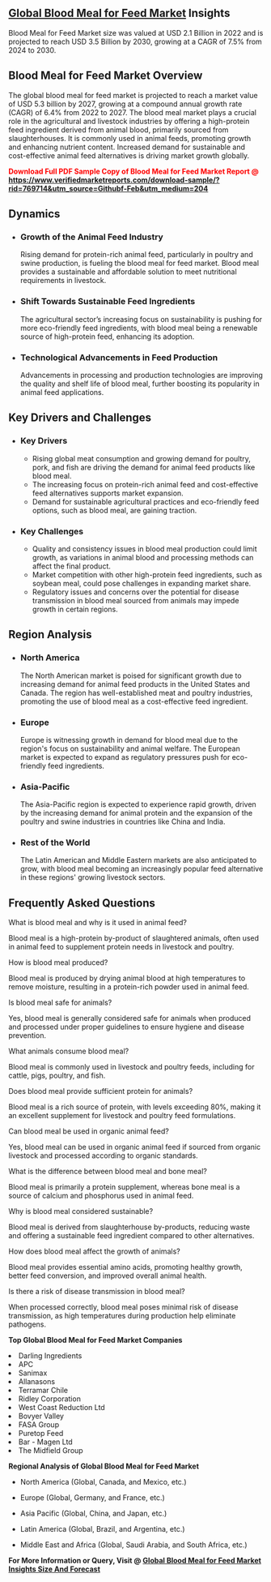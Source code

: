 <h2><a href="https://www.verifiedmarketreports.com/download-sample/?rid=769714&amp;utm_source=Githubf&amp;utm_medium=204" target="_blank">Global Blood Meal for Feed Market</a> Insights</h2><p>Blood Meal for Feed Market size was valued at USD 2.1 Billion in 2022 and is projected to reach USD 3.5 Billion by 2030, growing at a CAGR of 7.5% from 2024 to 2030.</p><p> <h2>Blood Meal for Feed Market Overview</h2> <p>The global blood meal for feed market is projected to reach a market value of USD 5.3 billion by 2027, growing at a compound annual growth rate (CAGR) of 6.4% from 2022 to 2027. The blood meal market plays a crucial role in the agricultural and livestock industries by offering a high-protein feed ingredient derived from animal blood, primarily sourced from slaughterhouses. It is commonly used in animal feeds, promoting growth and enhancing nutrient content. Increased demand for sustainable and cost-effective animal feed alternatives is driving market growth globally.</p> <p><strong><p><span class=""><span style="color: #ff0000;"><strong>Download Full PDF Sample Copy of Blood Meal for Feed Market Report</strong> @ </span><a href="https://www.verifiedmarketreports.com/download-sample/?rid=769714&amp;utm_source=Githubf-Feb&amp;utm_medium=204" target="_blank">https://www.verifiedmarketreports.com/download-sample/?rid=769714&amp;utm_source=Githubf-Feb&amp;utm_medium=204</a></span></p></strong></p> <h2>Dynamics</h2> <ul> <li><h3>Growth of the Animal Feed Industry</h3> Rising demand for protein-rich animal feed, particularly in poultry and swine production, is fueling the blood meal for feed market. Blood meal provides a sustainable and affordable solution to meet nutritional requirements in livestock.</li> <li><h3>Shift Towards Sustainable Feed Ingredients</h3> The agricultural sector’s increasing focus on sustainability is pushing for more eco-friendly feed ingredients, with blood meal being a renewable source of high-protein feed, enhancing its adoption.</li> <li><h3>Technological Advancements in Feed Production</h3> Advancements in processing and production technologies are improving the quality and shelf life of blood meal, further boosting its popularity in animal feed applications.</li> </ul> <h2>Key Drivers and Challenges</h2> <ul> <li><h3>Key Drivers</h3> <ul> <li>Rising global meat consumption and growing demand for poultry, pork, and fish are driving the demand for animal feed products like blood meal.</li> <li>The increasing focus on protein-rich animal feed and cost-effective feed alternatives supports market expansion.</li> <li>Demand for sustainable agricultural practices and eco-friendly feed options, such as blood meal, are gaining traction.</li> </ul> </li> <li><h3>Key Challenges</h3> <ul> <li>Quality and consistency issues in blood meal production could limit growth, as variations in animal blood and processing methods can affect the final product.</li> <li>Market competition with other high-protein feed ingredients, such as soybean meal, could pose challenges in expanding market share.</li> <li>Regulatory issues and concerns over the potential for disease transmission in blood meal sourced from animals may impede growth in certain regions.</li> </ul> </li> </ul> <h2>Region Analysis</h2> <ul> <li><h3>North America</h3> The North American market is poised for significant growth due to increasing demand for animal feed products in the United States and Canada. The region has well-established meat and poultry industries, promoting the use of blood meal as a cost-effective feed ingredient.</li> <li><h3>Europe</h3> Europe is witnessing growth in demand for blood meal due to the region's focus on sustainability and animal welfare. The European market is expected to expand as regulatory pressures push for eco-friendly feed ingredients.</li> <li><h3>Asia-Pacific</h3> The Asia-Pacific region is expected to experience rapid growth, driven by the increasing demand for animal protein and the expansion of the poultry and swine industries in countries like China and India.</li> <li><h3>Rest of the World</h3> The Latin American and Middle Eastern markets are also anticipated to grow, with blood meal becoming an increasingly popular feed alternative in these regions' growing livestock sectors.</li> </ul> <h2>Frequently Asked Questions</h2> <p>What is blood meal and why is it used in animal feed?</p> <p>Blood meal is a high-protein by-product of slaughtered animals, often used in animal feed to supplement protein needs in livestock and poultry.</p> <p>How is blood meal produced?</p> <p>Blood meal is produced by drying animal blood at high temperatures to remove moisture, resulting in a protein-rich powder used in animal feed.</p> <p>Is blood meal safe for animals?</p> <p>Yes, blood meal is generally considered safe for animals when produced and processed under proper guidelines to ensure hygiene and disease prevention.</p> <p>What animals consume blood meal?</p> <p>Blood meal is commonly used in livestock and poultry feeds, including for cattle, pigs, poultry, and fish.</p> <p>Does blood meal provide sufficient protein for animals?</p> <p>Blood meal is a rich source of protein, with levels exceeding 80%, making it an excellent supplement for livestock and poultry feed formulations.</p> <p>Can blood meal be used in organic animal feed?</p> <p>Yes, blood meal can be used in organic animal feed if sourced from organic livestock and processed according to organic standards.</p> <p>What is the difference between blood meal and bone meal?</p> <p>Blood meal is primarily a protein supplement, whereas bone meal is a source of calcium and phosphorus used in animal feed.</p> <p>Why is blood meal considered sustainable?</p> <p>Blood meal is derived from slaughterhouse by-products, reducing waste and offering a sustainable feed ingredient compared to other alternatives.</p> <p>How does blood meal affect the growth of animals?</p> <p>Blood meal provides essential amino acids, promoting healthy growth, better feed conversion, and improved overall animal health.</p> <p>Is there a risk of disease transmission in blood meal?</p> <p>When processed correctly, blood meal poses minimal risk of disease transmission, as high temperatures during production help eliminate pathogens.</p> </p><p><strong>Top Global Blood Meal for Feed Market Companies</strong></p><div data-test-id=""><p><li>Darling Ingredients</li><li> APC</li><li> Sanimax</li><li> Allanasons</li><li> Terramar Chile</li><li> Ridley Corporation</li><li> West Coast Reduction Ltd</li><li> Bovyer Valley</li><li> FASA Group</li><li> Puretop Feed</li><li> Bar - Magen Ltd</li><li> The Midfield Group</li></p><div><strong>Regional Analysis of&nbsp;Global Blood Meal for Feed Market</strong></div><ul><li dir="ltr"><p dir="ltr">North America&nbsp;(Global, Canada, and Mexico, etc.)</p></li><li dir="ltr"><p dir="ltr">Europe (Global, Germany, and France, etc.)</p></li><li dir="ltr"><p dir="ltr">Asia Pacific&nbsp;(Global, China, and Japan, etc.)</p></li><li dir="ltr"><p dir="ltr">Latin America&nbsp;(Global, Brazil, and Argentina, etc.)</p></li><li dir="ltr">Middle East and Africa&nbsp;(Global, Saudi Arabia, and South Africa, etc.)</li></ul><p><strong>For More Information or Query, Visit @&nbsp;</strong><strong><a href="https://www.verifiedmarketreports.com/product/blood-meal-for-feed-market/?utm_source=Githubf&amp;utm_medium=204" target="_blank">Global Blood Meal for Feed Market Insights Size And Forecast</a></strong></p></div>
